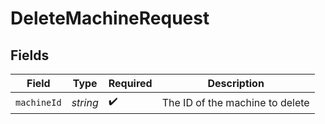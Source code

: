 # DeleteMachineRequest


## Fields

| Field                           | Type                            | Required                        | Description                     |
| ------------------------------- | ------------------------------- | ------------------------------- | ------------------------------- |
| `machineId`                     | *string*                        | :heavy_check_mark:              | The ID of the machine to delete |